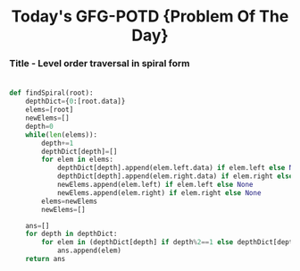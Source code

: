 <h1 align="center">Today's GFG-POTD {Problem Of The Day}</h1>

### Title - Level order traversal in spiral form<br><br>

```python
def findSpiral(root):
    depthDict={0:[root.data]}
    elems=[root]
    newElems=[]
    depth=0
    while(len(elems)):
        depth+=1
        depthDict[depth]=[]
        for elem in elems:
            depthDict[depth].append(elem.left.data) if elem.left else None
            depthDict[depth].append(elem.right.data) if elem.right else None
            newElems.append(elem.left) if elem.left else None
            newElems.append(elem.right) if elem.right else None
        elems=newElems
        newElems=[]

    ans=[]
    for depth in depthDict:
        for elem in (depthDict[depth] if depth%2==1 else depthDict[depth][::-1]):
            ans.append(elem)
    return ans
```
